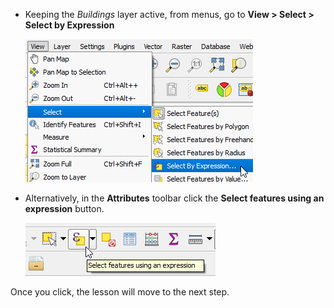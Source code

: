 - Keeping the *Buildings* layer active, from menus, go to **View > Select > Select by Expression**

   ![open_expression_builder_menu](open_expression_builder_menu.png)

- Alternatively, in the **Attributes** toolbar click the **Select
features using an expression** button.

   ![open_expression_builder_toolbar](open_expression_builder_toolbar.png)

Once you click, the lesson will move to the next step.